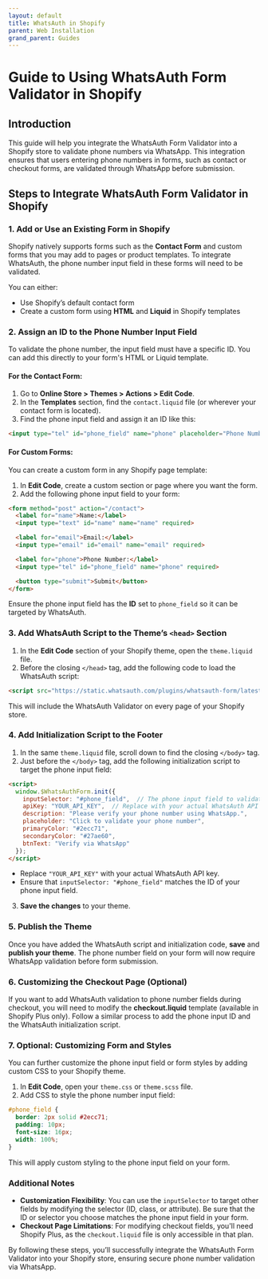 ```yaml
---
layout: default
title: WhatsAuth in Shopify
parent: Web Installation
grand_parent: Guides
---
```


# Guide to Using WhatsAuth Form Validator in Shopify

## Introduction

This guide will help you integrate the WhatsAuth Form Validator into a Shopify store to validate phone numbers via WhatsApp. This integration ensures that users entering phone numbers in forms, such as contact or checkout forms, are validated through WhatsApp before submission.

## Steps to Integrate WhatsAuth Form Validator in Shopify

### 1. **Add or Use an Existing Form in Shopify**

Shopify natively supports forms such as the **Contact Form** and custom forms that you may add to pages or product templates. To integrate WhatsAuth, the phone number input field in these forms will need to be validated.

You can either:
- Use Shopify’s default contact form
- Create a custom form using **HTML** and **Liquid** in Shopify templates

### 2. **Assign an ID to the Phone Number Input Field**

To validate the phone number, the input field must have a specific ID. You can add this directly to your form's HTML or Liquid template.

#### For the Contact Form:
1. Go to **Online Store > Themes > Actions > Edit Code**.
2. In the **Templates** section, find the `contact.liquid` file (or wherever your contact form is located).
3. Find the phone input field and assign it an ID like this:

```html
<input type="tel" id="phone_field" name="phone" placeholder="Phone Number" required>
```

#### For Custom Forms:
You can create a custom form in any Shopify page template:
1. In **Edit Code**, create a custom section or page where you want the form.
2. Add the following phone input field to your form:

```html
<form method="post" action="/contact">
  <label for="name">Name:</label>
  <input type="text" id="name" name="name" required>

  <label for="email">Email:</label>
  <input type="email" id="email" name="email" required>

  <label for="phone">Phone Number:</label>
  <input type="tel" id="phone_field" name="phone" required>

  <button type="submit">Submit</button>
</form>
```

Ensure the phone input field has the **ID** set to `phone_field` so it can be targeted by WhatsAuth.

### 3. **Add WhatsAuth Script to the Theme’s `<head>` Section**

1. In the **Edit Code** section of your Shopify theme, open the `theme.liquid` file.
2. Before the closing `</head>` tag, add the following code to load the WhatsAuth script:

```html
<script src="https://static.whatsauth.com/plugins/whatsauth-form/latest/validator.js"></script>
```

This will include the WhatsAuth Validator on every page of your Shopify store.

### 4. **Add Initialization Script to the Footer**

1. In the same `theme.liquid` file, scroll down to find the closing `</body>` tag.
2. Just before the `</body>` tag, add the following initialization script to target the phone input field:

```html
<script>
  window.$WhatsAuthForm.init({
    inputSelector: "#phone_field",  // The phone input field to validate
    apiKey: "YOUR_API_KEY",  // Replace with your actual WhatsAuth API key
    description: "Please verify your phone number using WhatsApp.",
    placeholder: "Click to validate your phone number",
    primaryColor: "#2ecc71",
    secondaryColor: "#27ae60",
    btnText: "Verify via WhatsApp"
  });
</script>
```

- Replace `"YOUR_API_KEY"` with your actual WhatsAuth API key.
- Ensure that `inputSelector: "#phone_field"` matches the ID of your phone input field.

3. **Save the changes** to your theme.

### 5. **Publish the Theme**

Once you have added the WhatsAuth script and initialization code, **save** and **publish your theme**. The phone number field on your form will now require WhatsApp validation before form submission.

### 6. **Customizing the Checkout Page (Optional)**

If you want to add WhatsAuth validation to phone number fields during checkout, you will need to modify the **checkout.liquid** template (available in Shopify Plus only). Follow a similar process to add the phone input ID and the WhatsAuth initialization script.

### 7. **Optional: Customizing Form and Styles**

You can further customize the phone input field or form styles by adding custom CSS to your Shopify theme.

1. In **Edit Code**, open your `theme.css` or `theme.scss` file.
2. Add CSS to style the phone number input field:

```css
#phone_field {
  border: 2px solid #2ecc71;
  padding: 10px;
  font-size: 16px;
  width: 100%;
}
```

This will apply custom styling to the phone input field on your form.

### Additional Notes

- **Customization Flexibility**: You can use the `inputSelector` to target other fields by modifying the selector (ID, class, or attribute). Be sure that the ID or selector you choose matches the phone input field in your form.
- **Checkout Page Limitations**: For modifying checkout fields, you'll need Shopify Plus, as the `checkout.liquid` file is only accessible in that plan.

By following these steps, you’ll successfully integrate the WhatsAuth Form Validator into your Shopify store, ensuring secure phone number validation via WhatsApp.

